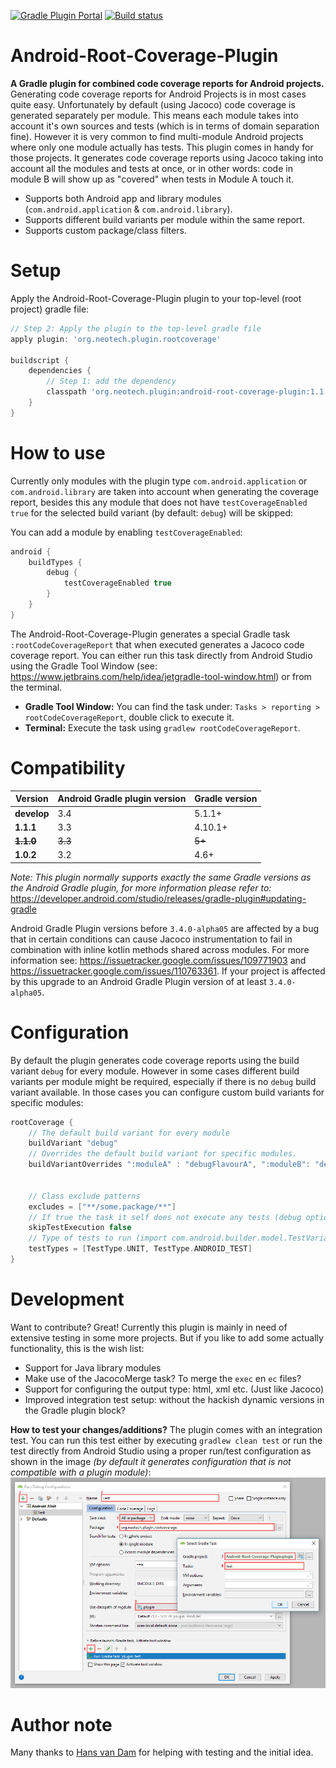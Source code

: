 [![Gradle Plugin Portal](https://img.shields.io/maven-metadata/v/https/plugins.gradle.org/m2/org.neotech.plugin/android-root-coverage-plugin/maven-metadata.xml.svg?label=Plugin%20portal)](https://plugins.gradle.org/plugin/org.neotech.plugin.rootcoverage)
[![Build status](https://travis-ci.com/NeoTech-Software/Android-Root-Coverage-Plugin.svg?branch=master)](https://travis-ci.com/NeoTech-Software/Android-Root-Coverage-Plugin/)

# Android-Root-Coverage-Plugin
**A Gradle plugin for combined code coverage reports for Android projects.**
Generating code coverage reports for Android Projects is in most cases quite easy. Unfortunately by
default (using Jacoco) code coverage is generated separately per module. This means each module
takes into account it's own sources and tests (which is in terms of domain separation fine). However
it is very common to find multi-module Android projects where only one module actually has tests.
This plugin comes in handy for those projects. It generates code coverage reports using Jacoco
taking into account all the modules and tests at once, or in other words: code in module B will show
up as "covered" when tests in Module A touch it.

  - Supports both Android app and library modules (`com.android.application` & `com.android.library`).
  - Supports different build variants per module within the same report.
  - Supports custom package/class filters.


# Setup
Apply the Android-Root-Coverage-Plugin plugin to your top-level (root project) gradle file:

```groovy
// Step 2: Apply the plugin to the top-level gradle file
apply plugin: 'org.neotech.plugin.rootcoverage'

buildscript {
    dependencies {
        // Step 1: add the dependency
        classpath 'org.neotech.plugin:android-root-coverage-plugin:1.1.1'
    }
}
```


# How to use
Currently only modules with the plugin type `com.android.application` or `com.android.library` are
taken into account when generating the coverage report, besides this any module that does not have
`testCoverageEnabled true` for the selected build variant (by default: `debug`) will be skipped:

You can add a module by enabling `testCoverageEnabled`:
```groovy
android {
    buildTypes {
        debug {
            testCoverageEnabled true
        }
    }
}
```

The Android-Root-Coverage-Plugin generates a special Gradle task `:rootCodeCoverageReport` that when
executed generates a Jacoco code coverage report. You can either run this task directly from
Android Studio using the Gradle Tool Window (see:
https://www.jetbrains.com/help/idea/jetgradle-tool-window.html) or from the terminal.

- **Gradle Tool Window:** You can find the task under: `Tasks > reporting > rootCodeCoverageReport`, double click to  execute it.
- **Terminal:** Execute the task using `gradlew rootCodeCoverageReport`.


# Compatibility
| Version       | Android Gradle plugin version | Gradle version |
| ------------- | ----------------------------- | -------------- |
| **develop**   | 3.4                           | 5.1.1+         |
| **1.1.1**     | 3.3                           | 4.10.1+        |
| ~~**1.1.0**~~ | ~~3.3~~                       | ~~5+~~         |
| **1.0.2**     | 3.2                           | 4.6+           |

*Note: This plugin normally supports exactly the same Gradle versions as the Android Gradle
plugin, for more information please refer to:* 
https://developer.android.com/studio/releases/gradle-plugin#updating-gradle

Android Gradle Plugin versions before `3.4.0-alpha05` are affected by a bug that in certain conditions can
cause Jacoco instrumentation to fail in combination with inline kotlin methods shared across modules. For more information
see: https://issuetracker.google.com/issues/109771903 and https://issuetracker.google.com/issues/110763361.
If your project is affected by this upgrade to an Android Gradle Plugin version of at least `3.4.0-alpha05`.


# Configuration
By default the plugin generates code coverage reports using the build variant `debug` for every
module. However in some cases different build variants per module might be required, especially if
there is no `debug` build variant available. In those cases you can configure custom build variants
for specific modules:

```groovy
rootCoverage {
    // The default build variant for every module
    buildVariant "debug"
    // Overrides the default build variant for specific modules.
    buildVariantOverrides ":moduleA" : "debugFlavourA", ":moduleB": "debugFlavourA"
    

    // Class exclude patterns
    excludes = ["**/some.package/**"]
    // If true the task it self does not execute any tests (debug option)
    skipTestExecution false
    // Type of tests to run (import com.android.builder.model.TestVariantBuildOutput.TestType)
    testTypes = [TestType.UNIT, TestType.ANDROID_TEST]
}
```


# Development
Want to contribute? Great! Currently this plugin is mainly in need of extensive testing in some more
projects. But if you like to add some actually functionality, this is the wish list:

- Support for Java library modules
- Make use of the JacocoMerge task? To merge the `exec` en `ec` files?
- Support for configuring the output type: html, xml etc. (Just like Jacoco)
- Improved integration test setup: without the hackish dynamic versions in the Gradle plugin block?

**How to test your changes/additions?**
The plugin comes with an integration test. You can run this test either by executing
`gradlew clean test` or run the test directly from Android Studio using a proper run/test
configuration as shown in the image *(by default it generates configuration that is not compatible
with a plugin module)*:
![Correct run/test configuration](correct-test-run-configuration.png)


# Author note
Many thanks to [Hans van Dam](https://github.com/hansvdam) for helping with testing and the initial idea.
